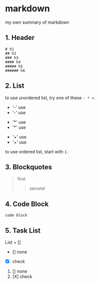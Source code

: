 # markdown
my own summary of markdown

## 1. Header 
```
# h1
## h2
### h3
#### h4
##### h5
###### h6
```

## 2. List

to use unordered list, try one of these ```- * +```.

- '-' use
- '-' use

* '*' use
* '*' use

+ '+' use
+ '+' use

to use ordered list, start with ```1.  ```

## 3. Blockquotes

> first
>> second

## 4. Code Block

```
code block
```

## 5. Task List

List + [] 

- [] none
- [X] check

1. [] none
2. [X] check

